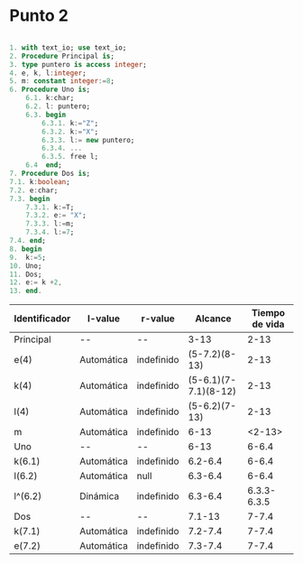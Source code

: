 # Punto 2
```ADA

1. with text_io; use text_io;
2. Procedure Principal is; 
3. type puntero is access integer;
4. e, k, l:integer; 
5. m: constant integer:=8;
6. Procedure Uno is;
    6.1. k:char;
    6.2. l: puntero; 
    6.3. begin 
        6.3.1. k:="Z";
        6.3.2. k:="X";
        6.3.3. l:= new puntero; 
        6.3.4. ...
        6.3.5. free l; 
    6.4  end;
7. Procedure Dos is;
7.1. k:boolean; 
7.2. e:char;
7.3. begin
    7.3.1. k:=T;
    7.3.2. e:= "X";
    7.3.3. l:=m;
    7.3.4. l:=7;
7.4. end;
8. begin
9.  k:=5;
10. Uno;
11. Dos;
12. e:= k +2,
13. end.
```
|Identificador | l-value | r-value | Alcance | Tiempo de vida |
|------------- |-------- |---------| --------| ---------------|
|Principal|--|--|3-13|2-13|
|e(4)|Automática|indefinido|(5-7.2)(8-13)|2-13|
|k(4)|Automática|indefinido|(5-6.1)(7-7.1)(8-12)|2-13|
|l(4)|Automática|indefinido|(5-6.2)(7-13)|2-13|
|m|Automática|indefinido|6-13|<2-13>|
|Uno|--|--|6-13|6-6.4|
|k(6.1)|Automática|indefinido|6.2-6.4|6-6.4|
|l(6.2)|Automática|null|6.3-6.4|6-6.4|
|l^(6.2)|Dinámica|indefinido|6.3-6.4|6.3.3-6.3.5|
|Dos|--|--|7.1-13|7-7.4|
|k(7.1)|Automática|indefinido|7.2-7.4|7-7.4|
|e(7.2)|Automática|indefinido|7.3-7.4|7-7.4|

